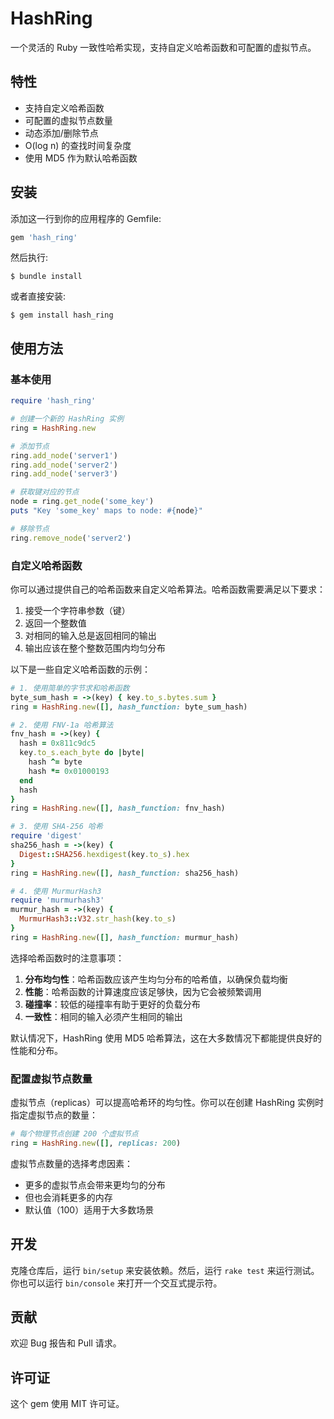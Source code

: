 # HashRing

一个灵活的 Ruby 一致性哈希实现，支持自定义哈希函数和可配置的虚拟节点。

## 特性

- 支持自定义哈希函数
- 可配置的虚拟节点数量
- 动态添加/删除节点
- O(log n) 的查找时间复杂度
- 使用 MD5 作为默认哈希函数

## 安装

添加这一行到你的应用程序的 Gemfile:

```ruby
gem 'hash_ring'
```

然后执行:

    $ bundle install

或者直接安装:

    $ gem install hash_ring

## 使用方法

### 基本使用

```ruby
require 'hash_ring'

# 创建一个新的 HashRing 实例
ring = HashRing.new

# 添加节点
ring.add_node('server1')
ring.add_node('server2')
ring.add_node('server3')

# 获取键对应的节点
node = ring.get_node('some_key')
puts "Key 'some_key' maps to node: #{node}"

# 移除节点
ring.remove_node('server2')
```

### 自定义哈希函数

你可以通过提供自己的哈希函数来自定义哈希算法。哈希函数需要满足以下要求：

1. 接受一个字符串参数（键）
2. 返回一个整数值
3. 对相同的输入总是返回相同的输出
4. 输出应该在整个整数范围内均匀分布

以下是一些自定义哈希函数的示例：

```ruby
# 1. 使用简单的字节求和哈希函数
byte_sum_hash = ->(key) { key.to_s.bytes.sum }
ring = HashRing.new([], hash_function: byte_sum_hash)

# 2. 使用 FNV-1a 哈希算法
fnv_hash = ->(key) {
  hash = 0x811c9dc5
  key.to_s.each_byte do |byte|
    hash ^= byte
    hash *= 0x01000193
  end
  hash
}
ring = HashRing.new([], hash_function: fnv_hash)

# 3. 使用 SHA-256 哈希
require 'digest'
sha256_hash = ->(key) { 
  Digest::SHA256.hexdigest(key.to_s).hex
}
ring = HashRing.new([], hash_function: sha256_hash)

# 4. 使用 MurmurHash3
require 'murmurhash3'
murmur_hash = ->(key) { 
  MurmurHash3::V32.str_hash(key.to_s) 
}
ring = HashRing.new([], hash_function: murmur_hash)
```

选择哈希函数时的注意事项：

1. **分布均匀性**：哈希函数应该产生均匀分布的哈希值，以确保负载均衡
2. **性能**：哈希函数的计算速度应该足够快，因为它会被频繁调用
3. **碰撞率**：较低的碰撞率有助于更好的负载分布
4. **一致性**：相同的输入必须产生相同的输出

默认情况下，HashRing 使用 MD5 哈希算法，这在大多数情况下都能提供良好的性能和分布。

### 配置虚拟节点数量

虚拟节点（replicas）可以提高哈希环的均匀性。你可以在创建 HashRing 实例时指定虚拟节点的数量：

```ruby
# 每个物理节点创建 200 个虚拟节点
ring = HashRing.new([], replicas: 200)
```

虚拟节点数量的选择考虑因素：
- 更多的虚拟节点会带来更均匀的分布
- 但也会消耗更多的内存
- 默认值（100）适用于大多数场景

## 开发

克隆仓库后，运行 `bin/setup` 来安装依赖。然后，运行 `rake test` 来运行测试。你也可以运行 `bin/console` 来打开一个交互式提示符。

## 贡献

欢迎 Bug 报告和 Pull 请求。

## 许可证

这个 gem 使用 MIT 许可证。
